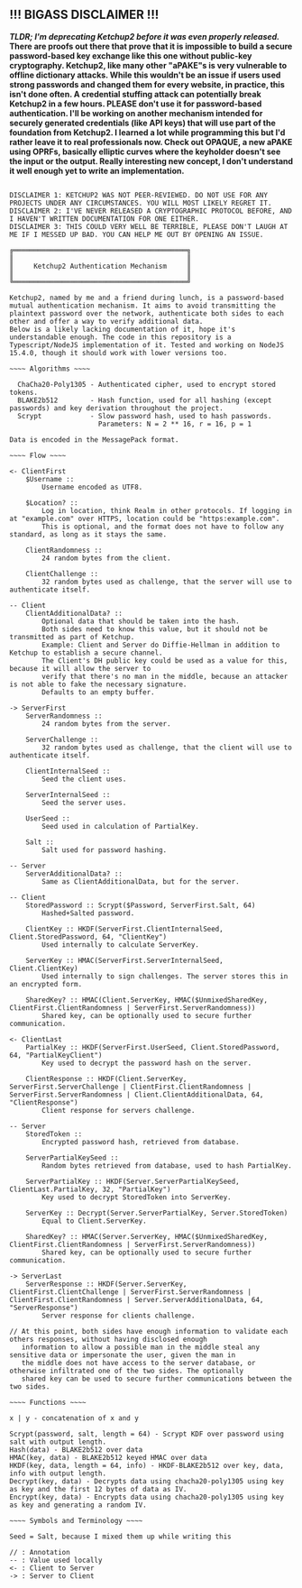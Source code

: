 ## !!! BIGASS DISCLAIMER !!!
***TLDR; I'm deprecating Ketchup2 before it was even properly released.***
**There are proofs out there that prove that it is impossible to build a secure password-based key exchange like this one without public-key cryptography. Ketchup2, like many other "aPAKE"s is very vulnerable to offline dictionary attacks. While this wouldn't be an issue if users used strong passwords and changed them for every website, in practice, this isn't done often. A credential stuffing attack can potentially break Ketchup2 in a few hours. PLEASE don't use it for password-based authentication. I'll be working on another mechanism intended for securely generated credentials (like API keys) that will use part of the foundation from Ketchup2. I learned a lot while programming this but I'd rather leave it to real professionals now. Check out OPAQUE, a new aPAKE using OPRFs, basically elliptic curves where the keyholder doesn't see the input or the output. Really interesting new concept, I don't understand it well enough yet to write an implementation.**

```

DISCLAIMER 1: KETCHUP2 WAS NOT PEER-REVIEWED. DO NOT USE FOR ANY PROJECTS UNDER ANY CIRCUMSTANCES. YOU WILL MOST LIKELY REGRET IT.
DISCLAIMER 2: I'VE NEVER RELEASED A CRYPTOGRAPHIC PROTOCOL BEFORE, AND I HAVEN'T WRITTEN DOCUMENTATION FOR ONE EITHER.
DISCLAIMER 3: THIS COULD VERY WELL BE TERRIBLE, PLEASE DON'T LAUGH AT ME IF I MESSED UP BAD. YOU CAN HELP ME OUT BY OPENING AN ISSUE.

╔═══════════════════════════════════════════╗
║                                           ║
║     Ketchup2 Authentication Mechanism     ║
║                                           ║
╚═══════════════════════════════════════════╝

Ketchup2, named by me and a friend during lunch, is a password-based mutual authentication mechanism. It aims to avoid transmitting the plaintext password over the network, authenticate both sides to each other and offer a way to verify additional data.
Below is a likely lacking documentation of it, hope it's understandable enough. The code in this repository is a Typescript/NodeJS implementation of it. Tested and working on NodeJS 15.4.0, though it should work with lower versions too.

~~~~ Algorithms ~~~~

  ChaCha20-Poly1305 - Authenticated cipher, used to encrypt stored tokens.
  BLAKE2b512        - Hash function, used for all hashing (except passwords) and key derivation throughout the project.
  Scrypt            - Slow password hash, used to hash passwords.
                      Parameters: N = 2 ** 16, r = 16, p = 1

Data is encoded in the MessagePack format.

~~~~ Flow ~~~~

<- ClientFirst
    $Username ::
        Username encoded as UTF8.

    $Location? ::
        Log in location, think Realm in other protocols. If logging in at "example.com" over HTTPS, location could be "https:example.com".
        This is optional, and the format does not have to follow any standard, as long as it stays the same.

    ClientRandomness ::
        24 random bytes from the client.

    ClientChallenge ::
        32 random bytes used as challenge, that the server will use to authenticate itself.

-- Client
    ClientAdditionalData? ::
        Optional data that should be taken into the hash.
        Both sides need to know this value, but it should not be transmitted as part of Ketchup.
        Example: Client and Server do Diffie-Hellman in addition to Ketchup to establish a secure channel.
        The Client's DH public key could be used as a value for this, because it will allow the server to
        verify that there's no man in the middle, because an attacker is not able to fake the necessary signature.
        Defaults to an empty buffer.

-> ServerFirst
    ServerRandomness ::
        24 random bytes from the server.

    ServerChallenge ::
        32 random bytes used as challenge, that the client will use to authenticate itself.

    ClientInternalSeed ::
        Seed the client uses.

    ServerInternalSeed ::
        Seed the server uses.

    UserSeed ::
        Seed used in calculation of PartialKey.

    Salt ::
        Salt used for password hashing.

-- Server
    ServerAdditionalData? ::
        Same as ClientAdditionalData, but for the server.

-- Client
    StoredPassword :: Scrypt($Password, ServerFirst.Salt, 64)
        Hashed+Salted password.

    ClientKey :: HKDF(ServerFirst.ClientInternalSeed, Client.StoredPassword, 64, "ClientKey")
        Used internally to calculate ServerKey.

    ServerKey :: HMAC(ServerFirst.ServerInternalSeed, Client.ClientKey)
        Used internally to sign challenges. The server stores this in an encrypted form.

    SharedKey? :: HMAC(Client.ServerKey, HMAC($UnmixedSharedKey, ClientFirst.ClientRandomness | ServerFirst.ServerRandomness))
        Shared key, can be optionally used to secure further communication.

<- ClientLast
    PartialKey :: HKDF(ServerFirst.UserSeed, Client.StoredPassword, 64, "PartialKeyClient")
        Key used to decrypt the password hash on the server.

    ClientResponse :: HKDF(Client.ServerKey, ServerFirst.ServerChallenge | ClientFirst.ClientRandomness | ServerFirst.ServerRandomness | Client.ClientAdditionalData, 64, "ClientResponse")
        Client response for servers challenge.

-- Server
    StoredToken ::
        Encrypted password hash, retrieved from database.

    ServerPartialKeySeed ::
        Random bytes retrieved from database, used to hash PartialKey.

    ServerPartialKey :: HKDF(Server.ServerPartialKeySeed, ClientLast.PartialKey, 32, "PartialKey")
        Key used to decrypt StoredToken into ServerKey.

    ServerKey :: Decrypt(Server.ServerPartialKey, Server.StoredToken)
        Equal to Client.ServerKey.

    SharedKey? :: HMAC(Server.ServerKey, HMAC($UnmixedSharedKey, ClientFirst.ClientRandomness | ServerFirst.ServerRandomness))
        Shared key, can be optionally used to secure further communication.

-> ServerLast
    ServerResponse :: HKDF(Server.ServerKey, ClientFirst.ClientChallenge | ServerFirst.ServerRandomness | ClientFirst.ClientRandomness | Server.ServerAdditionalData, 64, "ServerResponse")
        Server response for clients challenge.

// At this point, both sides have enough information to validate each others responses, without having disclosed enough
   information to allow a possible man in the middle steal any sensitive data or impersonate the user, given the man in
   the middle does not have access to the server database, or otherwise infiltrated one of the two sides. The optionally
   shared key can be used to secure further communications between the two sides.

~~~~ Functions ~~~~

x | y - concatenation of x and y

Scrypt(password, salt, length = 64) - Scrypt KDF over password using salt with output length.
Hash(data) - BLAKE2b512 over data
HMAC(key, data) - BLAKE2b512 keyed HMAC over data
HKDF(key, data, length = 64, info) - HKDF-BLAKE2b512 over key, data, info with output length.
Decrypt(key, data) - Decrypts data using chacha20-poly1305 using key as key and the first 12 bytes of data as IV.
Encrypt(key, data) - Encrypts data using chacha20-poly1305 using key as key and generating a random IV.

~~~~ Symbols and Terminology ~~~~

Seed = Salt, because I mixed them up while writing this

// : Annotation
-- : Value used locally
<- : Client to Server
-> : Server to Client

```